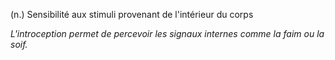(n.) Sensibilité aux stimuli provenant de l'intérieur du corps

*L'introception permet de percevoir les signaux internes comme la faim ou la soif.*